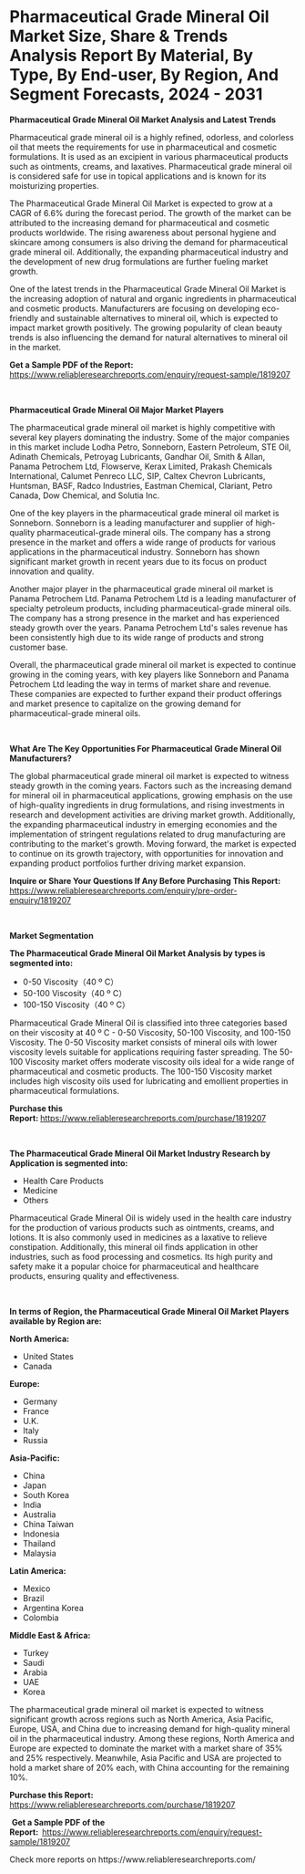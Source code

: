 <p><h1>Pharmaceutical Grade Mineral Oil Market Size, Share & Trends Analysis Report By Material, By Type, By End-user, By Region, And Segment Forecasts, 2024 - 2031</h1></p><p><strong>Pharmaceutical Grade Mineral Oil Market Analysis and Latest Trends</strong></p>
<p><p>Pharmaceutical grade mineral oil is a highly refined, odorless, and colorless oil that meets the requirements for use in pharmaceutical and cosmetic formulations. It is used as an excipient in various pharmaceutical products such as ointments, creams, and laxatives. Pharmaceutical grade mineral oil is considered safe for use in topical applications and is known for its moisturizing properties.</p><p>The Pharmaceutical Grade Mineral Oil Market is expected to grow at a CAGR of 6.6% during the forecast period. The growth of the market can be attributed to the increasing demand for pharmaceutical and cosmetic products worldwide. The rising awareness about personal hygiene and skincare among consumers is also driving the demand for pharmaceutical grade mineral oil. Additionally, the expanding pharmaceutical industry and the development of new drug formulations are further fueling market growth.</p><p>One of the latest trends in the Pharmaceutical Grade Mineral Oil Market is the increasing adoption of natural and organic ingredients in pharmaceutical and cosmetic products. Manufacturers are focusing on developing eco-friendly and sustainable alternatives to mineral oil, which is expected to impact market growth positively. The growing popularity of clean beauty trends is also influencing the demand for natural alternatives to mineral oil in the market.</p></p>
<p><strong>Get a Sample PDF of the Report:&nbsp;</strong> <a href="https://www.reliableresearchreports.com/enquiry/request-sample/1819207">https://www.reliableresearchreports.com/enquiry/request-sample/1819207</a></p>
<p>&nbsp;</p>
<p><strong>Pharmaceutical Grade Mineral Oil Major Market Players</strong></p>
<p><p>The pharmaceutical grade mineral oil market is highly competitive with several key players dominating the industry. Some of the major companies in this market include Lodha Petro, Sonneborn, Eastern Petroleum, STE Oil, Adinath Chemicals, Petroyag Lubricants, Gandhar Oil, Smith & Allan, Panama Petrochem Ltd, Flowserve, Kerax Limited, Prakash Chemicals International, Calumet Penreco LLC, SIP, Caltex Chevron Lubricants, Huntsman, BASF, Radco Industries, Eastman Chemical, Clariant, Petro Canada, Dow Chemical, and Solutia Inc.</p><p>One of the key players in the pharmaceutical grade mineral oil market is Sonneborn. Sonneborn is a leading manufacturer and supplier of high-quality pharmaceutical-grade mineral oils. The company has a strong presence in the market and offers a wide range of products for various applications in the pharmaceutical industry. Sonneborn has shown significant market growth in recent years due to its focus on product innovation and quality.</p><p>Another major player in the pharmaceutical grade mineral oil market is Panama Petrochem Ltd. Panama Petrochem Ltd is a leading manufacturer of specialty petroleum products, including pharmaceutical-grade mineral oils. The company has a strong presence in the market and has experienced steady growth over the years. Panama Petrochem Ltd's sales revenue has been consistently high due to its wide range of products and strong customer base.</p><p>Overall, the pharmaceutical grade mineral oil market is expected to continue growing in the coming years, with key players like Sonneborn and Panama Petrochem Ltd leading the way in terms of market share and revenue. These companies are expected to further expand their product offerings and market presence to capitalize on the growing demand for pharmaceutical-grade mineral oils.</p></p>
<p>&nbsp;</p>
<p><strong>What Are The Key Opportunities For Pharmaceutical Grade Mineral Oil Manufacturers?</strong></p>
<p><p>The global pharmaceutical grade mineral oil market is expected to witness steady growth in the coming years. Factors such as the increasing demand for mineral oil in pharmaceutical applications, growing emphasis on the use of high-quality ingredients in drug formulations, and rising investments in research and development activities are driving market growth. Additionally, the expanding pharmaceutical industry in emerging economies and the implementation of stringent regulations related to drug manufacturing are contributing to the market's growth. Moving forward, the market is expected to continue on its growth trajectory, with opportunities for innovation and expanding product portfolios further driving market expansion.</p></p>
<p><strong>Inquire or Share Your Questions If Any Before Purchasing This Report:</strong> <a href="https://www.reliableresearchreports.com/enquiry/pre-order-enquiry/1819207">https://www.reliableresearchreports.com/enquiry/pre-order-enquiry/1819207</a></p>
<p>&nbsp;</p>
<p><strong>Market Segmentation</strong></p>
<p><strong>The Pharmaceutical Grade Mineral Oil Market Analysis by types is segmented into:</strong></p>
<p><ul><li>0-50 Viscosity（40 º C）</li><li>50-100 Viscosity（40 º C）</li><li>100-150 Viscosity（40 º C）</li></ul></p>
<p><p>Pharmaceutical Grade Mineral Oil is classified into three categories based on their viscosity at 40 º C - 0-50 Viscosity, 50-100 Viscosity, and 100-150 Viscosity. The 0-50 Viscosity market consists of mineral oils with lower viscosity levels suitable for applications requiring faster spreading. The 50-100 Viscosity market offers moderate viscosity oils ideal for a wide range of pharmaceutical and cosmetic products. The 100-150 Viscosity market includes high viscosity oils used for lubricating and emollient properties in pharmaceutical formulations.</p></p>
<p><strong>Purchase this Report:&nbsp;</strong><a href="https://www.reliableresearchreports.com/purchase/1819207">https://www.reliableresearchreports.com/purchase/1819207</a></p>
<p>&nbsp;</p>
<p><strong>The Pharmaceutical Grade Mineral Oil Market Industry Research by Application is segmented into:</strong></p>
<p><ul><li>Health Care Products</li><li>Medicine</li><li>Others</li></ul></p>
<p><p>Pharmaceutical Grade Mineral Oil is widely used in the health care industry for the production of various products such as ointments, creams, and lotions. It is also commonly used in medicines as a laxative to relieve constipation. Additionally, this mineral oil finds application in other industries, such as food processing and cosmetics. Its high purity and safety make it a popular choice for pharmaceutical and healthcare products, ensuring quality and effectiveness.</p></p>
<p>&nbsp;</p>
<p><strong>In terms of Region, the Pharmaceutical Grade Mineral Oil Market Players available by Region are:</strong></p>
<p>
    <p> <strong> North America: </strong>
        <ul>
            <li>United States</li>
            <li>Canada</li>
        </ul>
        </p> 
    <p> <strong> Europe: </strong>
        <ul>
            <li>Germany</li>
            <li>France</li>
            <li>U.K.</li>
            <li>Italy</li>
            <li>Russia</li>
        </ul>
        </p> 
    <p> <strong> Asia-Pacific: </strong>
        <ul>
            <li>China</li>
            <li>Japan</li>
            <li>South Korea</li>
            <li>India</li>
            <li>Australia</li>
            <li>China Taiwan</li>
            <li>Indonesia</li>
            <li>Thailand</li>
            <li>Malaysia</li>
        </ul>
        </p> 
    <p> <strong> Latin America: </strong>
        <ul>
            <li>Mexico</li>
            <li>Brazil</li>
            <li>Argentina Korea</li>
            <li>Colombia</li>
        </ul>
        </p> 
    <p> <strong> Middle East & Africa: </strong>
        <ul>
            <li>Turkey</li>
            <li>Saudi</li>
            <li>Arabia</li>
            <li>UAE</li>
            <li>Korea</li>
        </ul>
    </p>
    </p>
<p><p>The pharmaceutical grade mineral oil market is expected to witness significant growth across regions such as North America, Asia Pacific, Europe, USA, and China due to increasing demand for high-quality mineral oil in the pharmaceutical industry. Among these regions, North America and Europe are expected to dominate the market with a market share of 35% and 25% respectively. Meanwhile, Asia Pacific and USA are projected to hold a market share of 20% each, with China accounting for the remaining 10%.</p></p>
<p><strong>Purchase this Report: </strong><a href="https://www.reliableresearchreports.com/purchase/1819207">https://www.reliableresearchreports.com/purchase/1819207</a></p>
<p>&nbsp;<strong>Get a Sample PDF of the Report:&nbsp;&nbsp;</strong><a href="https://www.reliableresearchreports.com/enquiry/request-sample/1819207">https://www.reliableresearchreports.com/enquiry/request-sample/1819207</a></p>
<p><strong></strong></p>
<p>Check more reports on https://www.reliableresearchreports.com/</p>